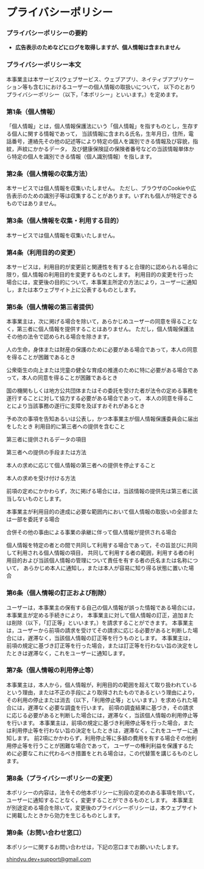 # プライバシーポリシー

### プライバシーポリシーの要約

* **広告表示のためなどにログを取得しますが、個人情報は含まれません**

### プライバシーポリシー本文

本事業主は本サービス(ウェブサービス、ウェブアプリ、ネイティブアプリケーション等も含む)におけるユーザーの個人情報の取扱いについて，
以下のとおりプライバシーポリシー（以下，「本ポリシー」といいます。）を定めます。

### 第1条（個人情報）

「個人情報」とは，個人情報保護法にいう「個人情報」を指すものとし，生存する個人に関する情報であって，
当該情報に含まれる氏名，生年月日，住所，電話番号，連絡先その他の記述等により特定の個人を識別できる情報及び容貌，指紋，声紋にかかるデータ，
及び健康保険証の保険者番号などの当該情報単体から特定の個人を識別できる情報（個人識別情報）を指します。

### 第2条（個人情報の収集方法）

本サービスでは個人情報を収集いたしません。
ただし、ブラウザのCookieや広告表示のための識別子等は収集することがあります。いずれも個人が特定できるものではありません。

### 第3条（個人情報を収集・利用する目的）

本サービスでは個人情報を収集いたしません。

### 第4条（利用目的の変更）

本サービスは，利用目的が変更前と関連性を有すると合理的に認められる場合に限り，個人情報の利用目的を変更するものとします。
利用目的の変更を行った場合には，変更後の目的について，本事業主所定の方法により，ユーザーに通知し，または本ウェブサイト上に公表するものとします。

### 第5条（個人情報の第三者提供）

本事業主は，次に掲げる場合を除いて，あらかじめユーザーの同意を得ることなく，第三者に個人情報を提供することはありません。
ただし，個人情報保護法その他の法令で認められる場合を除きます。

人の生命，身体または財産の保護のために必要がある場合であって，本人の同意を得ることが困難であるとき

公衆衛生の向上または児童の健全な育成の推進のために特に必要がある場合であって，本人の同意を得ることが困難であるとき

国の機関もしくは地方公共団体またはその委託を受けた者が法令の定める事務を遂行することに対して協力する必要がある場合であって，
本人の同意を得ることにより当該事務の遂行に支障を及ぼすおそれがあるとき

予め次の事項を告知あるいは公表し，かつ本事業主が個人情報保護委員会に届出をしたとき
利用目的に第三者への提供を含むこと

第三者に提供されるデータの項目

第三者への提供の手段または方法

本人の求めに応じて個人情報の第三者への提供を停止すること

本人の求めを受け付ける方法

前項の定めにかかわらず，次に掲げる場合には，当該情報の提供先は第三者に該当しないものとします。

本事業主が利用目的の達成に必要な範囲内において個人情報の取扱いの全部または一部を委託する場合

合併その他の事由による事業の承継に伴って個人情報が提供される場合

個人情報を特定の者との間で共同して利用する場合であって，その旨並びに共同して利用される個人情報の項目，
共同して利用する者の範囲，利用する者の利用目的および当該個人情報の管理について責任を有する者の氏名または名称について，
あらかじめ本人に通知し，または本人が容易に知り得る状態に置いた場合

### 第6条（個人情報の訂正および削除）

ユーザーは，本事業主の保有する自己の個人情報が誤った情報である場合には，本事業主が定める手続きにより，
本事業主に対して個人情報の訂正，追加または削除（以下，「訂正等」といいます。）を請求することができます。
本事業主は，ユーザーから前項の請求を受けてその請求に応じる必要があると判断した場合には，遅滞なく，当該個人情報の訂正等を行うものとします。
本事業主は，前項の規定に基づき訂正等を行った場合，または訂正等を行わない旨の決定をしたときは遅滞なく，これをユーザーに通知します。

### 第7条（個人情報の利用停止等）

本事業主は，本人から，個人情報が，利用目的の範囲を超えて取り扱われているという理由，または不正の手段により取得されたものであるという理由により，
その利用の停止または消去（以下，「利用停止等」といいます。）を求められた場合には，遅滞なく必要な調査を行います。
前項の調査結果に基づき，その請求に応じる必要があると判断した場合には，遅滞なく，当該個人情報の利用停止等を行います。
本事業主は，前項の規定に基づき利用停止等を行った場合，または利用停止等を行わない旨の決定をしたときは，遅滞なく，これをユーザーに通知します。
前2項にかかわらず，利用停止等に多額の費用を有する場合その他利用停止等を行うことが困難な場合であって，
ユーザーの権利利益を保護するために必要なこれに代わるべき措置をとれる場合は，この代替策を講じるものとします。

### 第8条（プライバシーポリシーの変更）

本ポリシーの内容は，法令その他本ポリシーに別段の定めのある事項を除いて，ユーザーに通知することなく，変更することができるものとします。
本事業主が別途定める場合を除いて，変更後のプライバシーポリシーは，本ウェブサイトに掲載したときから効力を生じるものとします。

### 第9条（お問い合わせ窓口）

本ポリシーに関するお問い合わせは，下記の窓口までお願いいたします。

shindyu.dev+support@gmail.com
